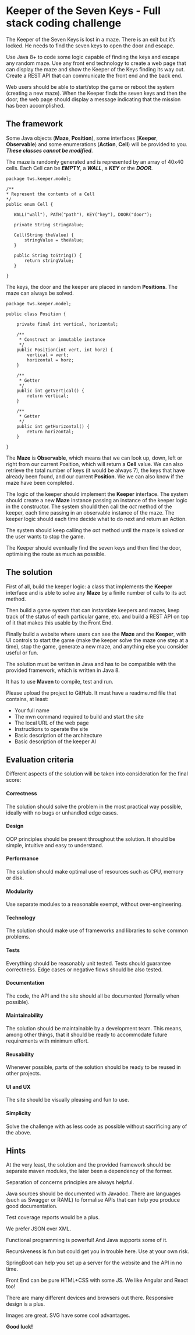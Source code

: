 # Keeper of the Seven Keys - Full stack coding challenge

The Keeper of the Seven Keys is lost in a maze. There is an exit but it’s locked. He needs to find the seven keys to open the door and escape.

Use Java 8+ to code some logic capable of finding the keys and escape any random maze. Use any front end technology to create a web page that can display the maze and show the Keeper of the Keys finding its way out. Create a REST API that can communicate the front end and the back end.

Web users should be able to start/stop the game or reboot the system (creating a new maze). When the Keeper finds the seven keys and then the door, the web page should display a message indicating that the mission has been accomplished. 

## The framework

Some Java objects (**Maze**, **Position**), some interfaces (**Keeper**, **Observable**) and some enumerations (**Action**, **Cell**) will be provided to you. ***These classes cannot be modified***.

The maze is randomly generated and is represented by an array of 40x40 cells. Each Cell can be ***EMPTY***, a ***WALL***, a ***KEY*** or the ***DOOR***.

 ``` [language]
package tws.keeper.model;

/**
 * Represent the contents of a Cell
 */
public enum Cell {

    WALL("wall"), PATH("path"), KEY("key"), DOOR("door");

    private String stringValue;

    Cell(String theValue) {
        stringValue = theValue;
    }

    public String toString() {
        return stringValue;
    }

}
```

The keys, the door and the keeper are placed in random **Positions**. The maze can always be solved.

``` [language]
package tws.keeper.model;

public class Position {

    private final int vertical, horizontal;

    /**
     * Construct an immutable instance
     */
    public Position(int vert, int horz) {
        vertical = vert;
        horizontal = horz;
    }

    /**
     * Getter
     */
    public int getVertical() {
        return vertical;
    }

    /**
     * Getter
     */
    public int getHorizontal() {
        return horizontal;
    }

}
```

The **Maze** is **Observable**, which means that we can look up, down, left or right from our current Position, which will return a **Cell** value. We can also retrieve the total number of keys (it would be always 7), the keys that have already been found, and our current **Position**. We we can also know if the maze have been completed.

The logic of the keeper should implement the **Keeper** interface. The system should create a new **Maze** instance passing an instance of the keeper logic in the constructor. The system should then call the *act* method of the keeper, each time passing in an observable instance of the maze. The keeper logic should each time decide what to do next and return an Action. 

The system should keep calling the *act* method until the maze is solved or the user wants to stop the game.

The Keeper should eventually find the seven keys and then find the door, optimising the route as much as possible.

## The solution

First of all, build the keeper logic: a class that implements the **Keeper** interface and is able to solve any **Maze** by a finite number of calls to its act method.

Then build a game system that can instantiate keepers and mazes, keep track of the status of each particular game, etc. and build a REST API on top of it that makes this usable by the Front End.

Finally build a website where users can see the **Maze** and the **Keeper**, with UI controls to start the game (make the keeper solve the maze one step at a time), stop the game, generate a new maze, and anything else you consider useful or fun.

The solution must be written in Java and has to be compatible with the provided framework, which is written in Java 8.

It has to use **Maven** to compile, test and run.

Please upload the project to GitHub. It must have a readme.md file  that contains, at least:

* Your full name
* The mvn command required to build and start the site
* The local URL of the web page
* Instructions to operate the site
* Basic description of the architecture
* Basic description of the keeper AI

## Evaluation criteria

Different aspects of the solution will be taken into consideration for the final score:
#### Correctness 
The solution should solve the problem in the most practical way possible, ideally with no bugs or unhandled edge cases.
#### Design
OOP principles should be present throughout the solution. It should be simple, intuitive and easy to understand.
#### Performance
The solution should make optimal use of resources such as CPU, memory or disk.
#### Modularity
Use separate modules to a reasonable exempt, without over-engineering.
#### Technology
The solution should make use of frameworks and libraries to solve common problems. 
#### Tests
Everything should be reasonably unit tested. Tests should guarantee correctness. Edge cases or negative flows should be also tested.
#### Documentation
The code, the API and the site should all be documented (formally when possible).
#### Maintainability
The solution should be maintainable by a development team. This means, among other things, that it should be ready to accommodate future requirements with minimum effort.
#### Reusability
Whenever possible, parts of the solution should be ready to be reused in other projects. 
#### UI and UX
The site should be visually pleasing and fun to use.
#### Simplicity
Solve the challenge with as less code as possible without sacrificing any of the above.

## Hints

At the very least, the solution and the provided framework should be separate maven modules, the later been a dependency of the former.

Separation of concerns principles are always helpful.

Java sources should be documented with Javadoc. There are languages (such as Swagger or RAML) to formalise APIs that can help you produce good documentation.

Test coverage reports would be a plus.

We prefer JSON over XML.

Functional programming is powerful! And Java supports some of it.

Recursiveness is fun but could get you in trouble here. Use at your own risk.

SpringBoot can help you set up a server for the website and the API in no time.

Front End can be pure HTML+CSS with some JS. We like Angular and React too!

There are many different devices and browsers out there. Responsive design is a plus.

Images are great. SVG have some cool advantages.

**Good luck!**

